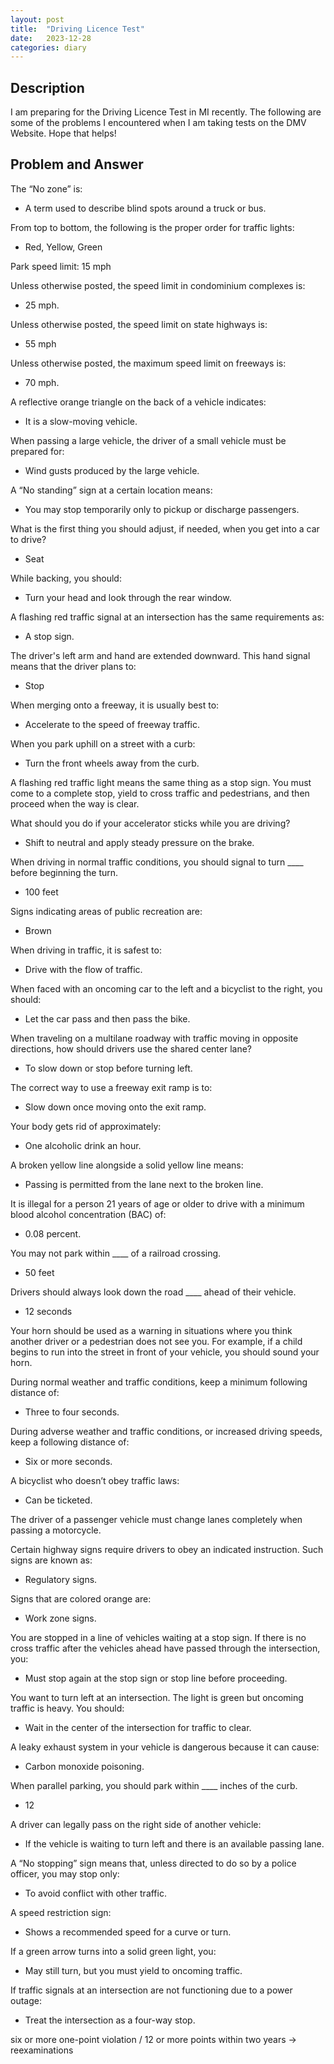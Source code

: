 ```yaml
---
layout: post
title:  "Driving Licence Test"
date:   2023-12-28
categories: diary
---
```


## Description
I am preparing for the Driving Licence Test in MI recently. The following are some of the problems I encountered when I am taking tests on the DMV Website. Hope that helps! 

## Problem and Answer
The “No zone” is:
- A term used to describe blind spots around a truck or bus.

From top to bottom, the following is the proper order for traffic lights:
- Red, Yellow, Green

Park speed limit: 15 mph

Unless otherwise posted, the speed limit in condominium complexes is:
- 25 mph.

Unless otherwise posted, the speed limit on state highways is:
- 55 mph

Unless otherwise posted, the maximum speed limit on freeways is:
- 70 mph.

A reflective orange triangle on the back of a vehicle indicates:
- It is a slow-moving vehicle.

When passing a large vehicle, the driver of a small vehicle must be prepared for:
- Wind gusts produced by the large vehicle.

A “No standing” sign at a certain location means:
- You may stop temporarily only to pickup or discharge passengers.

What is the first thing you should adjust, if needed, when you get into a car to drive?
- Seat

While backing, you should:
- Turn your head and look through the rear window.

A flashing red traffic signal at an intersection has the same requirements as:
- A stop sign.

The driver's left arm and hand are extended downward. This hand signal means that the driver plans to:
- Stop

When merging onto a freeway, it is usually best to:
- Accelerate to the speed of freeway traffic.

When you park uphill on a street with a curb:
- Turn the front wheels away from the curb.

A flashing red traffic light means the same thing as a stop sign. You must come to a complete stop, yield to cross traffic and pedestrians, and then proceed when the way is clear.

What should you do if your accelerator sticks while you are driving?
- Shift to neutral and apply steady pressure on the brake.

When driving in normal traffic conditions, you should signal to turn ____ before beginning the turn.
- 100 feet

Signs indicating areas of public recreation are:
- Brown

When driving in traffic, it is safest to:
- Drive with the flow of traffic.

When faced with an oncoming car to the left and a bicyclist to the right, you should:
- Let the car pass and then pass the bike.

When traveling on a multilane roadway with traffic moving in opposite directions, how should drivers use the shared center lane?
- To slow down or stop before turning left.

The correct way to use a freeway exit ramp is to:
- Slow down once moving onto the exit ramp.

Your body gets rid of approximately:
- One alcoholic drink an hour.

A broken yellow line alongside a solid yellow line means:
- Passing is permitted from the lane next to the broken line.

It is illegal for a person 21 years of age or older to drive with a minimum blood alcohol concentration (BAC) of:
- 0.08 percent.

You may not park within ____ of a railroad crossing.
- 50 feet

Drivers should always look down the road ____ ahead of their vehicle.
- 12 seconds

Your horn should be used as a warning in situations where you think another driver or a pedestrian does not see you. For example, if a child begins to run into the street in front of your vehicle, you should sound your horn.

During normal weather and traffic conditions, keep a minimum following distance of:
- Three to four seconds.

During adverse weather and traffic conditions, or increased driving speeds, keep a following distance of:
- Six or more seconds.

A bicyclist who doesn’t obey traffic laws:
- Can be ticketed.

The driver of a passenger vehicle must change lanes completely when passing a motorcycle.

Certain highway signs require drivers to obey an indicated instruction. Such signs are known as:
- Regulatory signs.

Signs that are colored orange are:
- Work zone signs.

You are stopped in a line of vehicles waiting at a stop sign. If there is no cross traffic after the vehicles ahead have passed through the intersection, you:
- Must stop again at the stop sign or stop line before proceeding.

You want to turn left at an intersection. The light is green but oncoming traffic is heavy. You should:
- Wait in the center of the intersection for traffic to clear.

A leaky exhaust system in your vehicle is dangerous because it can cause:
- Carbon monoxide poisoning.

 When parallel parking, you should park within ____ inches of the curb.
 - 12

A driver can legally pass on the right side of another vehicle:
- If the vehicle is waiting to turn left and there is an available passing lane. 

 A “No stopping” sign means that, unless directed to do so by a police officer, you may stop only:
 - To avoid conflict with other traffic.

A speed restriction sign:
- Shows a recommended speed for a curve or turn.

If a green arrow turns into a solid green light, you:
- May still turn, but you must yield to oncoming traffic.

If traffic signals at an intersection are not functioning due to a power outage:
- Treat the intersection as a four-way stop.



six or more one-point violation / 12 or more points within two years -> reexaminations 